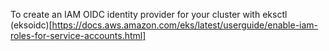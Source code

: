To create an IAM OIDC identity provider for your cluster with eksctl
(eksoidc)[https://docs.aws.amazon.com/eks/latest/userguide/enable-iam-roles-for-service-accounts.html]
